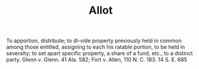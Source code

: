 ---
title: Allot
letter: A
permalink: "/definitions/allot.html"
body: To apportion, distribute; to dl-vide property previously held in common among
  those entitled, assigning to each his ratable portion, to be held in severalty;
  to set apart specific property, a share of a fund, etc., to a distinct party. Glenn
  v. Glenn. 41 Ala. 582; Fort v. Allen, 110 N. C. 183. 14 S. E. 685
published_at: '2018-07-07'
layout: post
---
